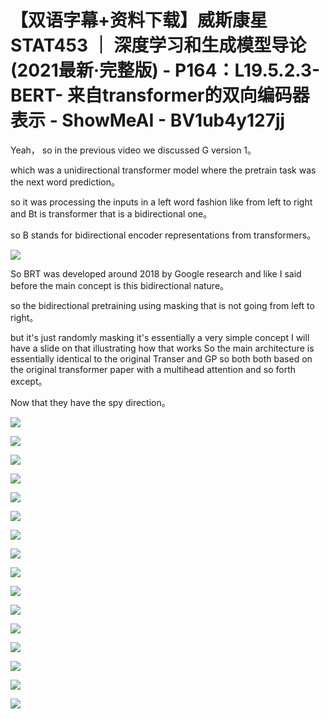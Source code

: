 # 【双语字幕+资料下载】威斯康星 STAT453 ｜ 深度学习和生成模型导论(2021最新·完整版) - P164：L19.5.2.3- BERT- 来自transformer的双向编码器表示 - ShowMeAI - BV1ub4y127jj

Yeah， so in the previous video we discussed G version 1。

 which was a unidirectional transformer model where the pretrain task was the next word prediction。

 so it was processing the inputs in a left word fashion like from left to right and Bt is transformer that is a bidirectional one。

 so B stands for bidirectional encoder representations from transformers。



![](img/47dfa79930295ce943a8c8b46af04439_1.png)

So BRT was developed around 2018 by Google research and like I said before the main concept is this bidirectional nature。

 so the bidirectional pretraining using masking that is not going from left to right。

 but it's just randomly masking it's essentially a very simple concept I will have a slide on that illustrating how that works So the main architecture is essentially identical to the original Transer and GP so both both based on the original transformer paper with a multihead attention and so forth except。

Now that they have the spy direction。

![](img/47dfa79930295ce943a8c8b46af04439_3.png)

![](img/47dfa79930295ce943a8c8b46af04439_4.png)

![](img/47dfa79930295ce943a8c8b46af04439_5.png)

![](img/47dfa79930295ce943a8c8b46af04439_6.png)

![](img/47dfa79930295ce943a8c8b46af04439_7.png)

![](img/47dfa79930295ce943a8c8b46af04439_8.png)

![](img/47dfa79930295ce943a8c8b46af04439_9.png)

![](img/47dfa79930295ce943a8c8b46af04439_10.png)

![](img/47dfa79930295ce943a8c8b46af04439_11.png)

![](img/47dfa79930295ce943a8c8b46af04439_12.png)

![](img/47dfa79930295ce943a8c8b46af04439_13.png)

![](img/47dfa79930295ce943a8c8b46af04439_14.png)

![](img/47dfa79930295ce943a8c8b46af04439_15.png)

![](img/47dfa79930295ce943a8c8b46af04439_16.png)

![](img/47dfa79930295ce943a8c8b46af04439_17.png)

![](img/47dfa79930295ce943a8c8b46af04439_18.png)